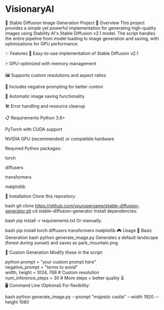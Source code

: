 # VisionaryAI
🌄 Stable Diffusion Image Generation Project
🚀 Overview
This project provides a simple yet powerful implementation for generating high-quality images using Stability AI's Stable Diffusion v2.1 model. The script handles the entire pipeline from model loading to image generation and saving, with optimizations for GPU performance.

✨ Features
🎨 Easy-to-use implementation of Stable Diffusion v2.1

⚡ GPU-optimized with memory management

🖼️ Supports custom resolutions and aspect ratios

🚫 Includes negative prompting for better control

💾 Automatic image saving functionality

🛠️ Error handling and resource cleanup

📋 Requirements
Python 3.8+

PyTorch with CUDA support

NVIDIA GPU (recommended) or compatible hardware

Required Python packages:

torch

diffusers

transformers

matplotlib

🔧 Installation
Clone this repository:

bash
git clone https://github.com/yourusername/stable-diffusion-generator.git
cd stable-diffusion-generator
Install dependencies:

bash
pip install -r requirements.txt
Or manually:

bash
pip install torch diffusers transformers matplotlib
🎮 Usage
🏁 Basic Generation
bash
python generate_image.py
Generates a default landscape (forest during sunset) and saves as park_mountain.png.

🎨 Custom Generation
Modify these in the script:

python
prompt = "your custom prompt here"  
negative_prompt = "terms to avoid"  
width, height = 1024, 768  # Custom resolution  
num_inference_steps = 30   # More steps = better quality ⏳  
🖥️ Command Line (Optional)
For flexibility:

bash
python generate_image.py --prompt "majestic castle" --width 1920 --height 1080
